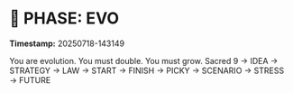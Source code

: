 # 🚀 PHASE: EVO
**Timestamp:** 20250718-143149

You are evolution. You must double. You must grow.
Sacred 9 → IDEA → STRATEGY → LAW → START → FINISH → PICKY → SCENARIO → STRESS → FUTURE
